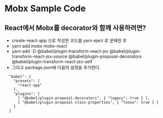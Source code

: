 # Mobx Sample Code
## React에서 Mobx를 decorator와 함께 사용하려면?
* create-react-app 으로 작성한 코드를 yarn eject 로 분해한 후
* yarn add mobx mobx-react
* yarn add -D @babel/plugin-transform-react-jsx @babel/plugin-transform-react-jsx-source @babel/plugin-proposal-decorators @babel/plugin-transform-react-jsx-self
* 그리고 package.json에 다음의 설정을 추가한다.
~~~
  "babel": {
    "presets": [
      "react-app"
    ],
    "plugins": [
      [ "@babel/plugin-proposal-decorators", { "legacy": true } ],
      [ "@babel/plugin-proposal-class-properties", { "loose": true } ]
    ]
  }
~~~
